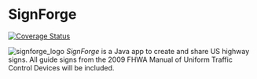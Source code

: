 # SignForge
[![Coverage Status](https://coveralls.io/repos/github/MuchaHawlucha/SignForge/badge.svg?branch=master)](https://coveralls.io/github/MuchaHawlucha/SignForge?branch=master)

![signforge_logo](https://user-images.githubusercontent.com/9111384/33806454-7d621378-dd96-11e7-89f9-4215b2aa211f.png)
*SignForge* is a Java app to create and share US highway signs. All guide signs from the 2009 FHWA Manual of Uniform Traffic Control Devices will be included.
